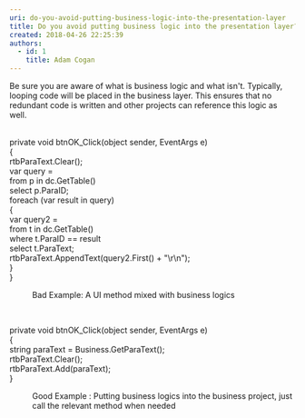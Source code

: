 ```yaml
---
uri: do-you-avoid-putting-business-logic-into-the-presentation-layer
title: Do you avoid putting business logic into the presentation layer?
created: 2018-04-26 22:25:39
authors:
  - id: 1
    title: Adam Cogan
---
```





<span class='intro'> Be sure you are aware of what is business logic and what isn't. Typically, looping code will be placed in the business layer. This ensures that no redundant code is written and other projects can reference this logic as well.<br><br> </span>

<p class="ssw15-rteElement-CodeArea">private void btnOK_Click(object sender, EventArgs e)<br>&#123;<br>rtbParaText.Clear();<br>var query =<br>from p in dc.GetTable()<br>select p.ParaID;<br>foreach (var result in query)<br>&#123;<br>var query2 =<br>from t in dc.GetTable()<br>where t.ParaID == result<br>select t.ParaText;<br>rtbParaText.AppendText(query2.First() + &quot;\r\n&quot;);<br>&#125;<br>&#125;</p><dd class="ssw15-rteElement-FigureBad"> Bad Example&#58;&#160;A UI method mixed with business logics</dd><p><br></p><p class="ssw15-rteElement-CodeArea">private void btnOK_Click(object sender, EventArgs e)<br>&#123;<br>string paraText = Business.GetParaText();<br>rtbParaText.Clear();<br>rtbParaText.Add(paraText);<br>&#125;</p><dd class="ssw15-rteElement-FigureGood">Good Example &#58; Putting business logics into the business project, just call the relevant method when needed​​<br></dd><p><br></p>


